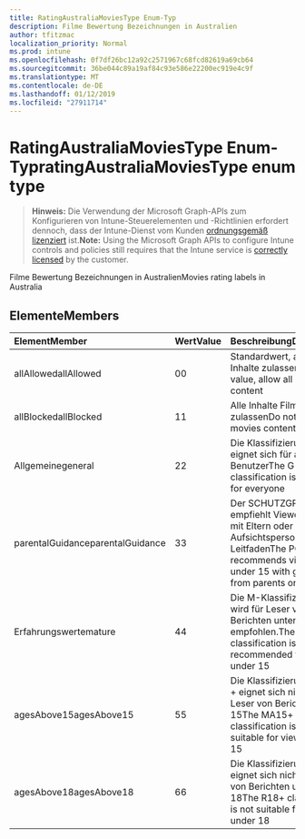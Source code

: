 ```yaml
---
title: RatingAustraliaMoviesType Enum-Typ
description: Filme Bewertung Bezeichnungen in Australien
author: tfitzmac
localization_priority: Normal
ms.prod: intune
ms.openlocfilehash: 0f7df26bc12a92c2571967c68fcd82619a69cb64
ms.sourcegitcommit: 36be044c89a19af84c93e586e22200ec919e4c9f
ms.translationtype: MT
ms.contentlocale: de-DE
ms.lasthandoff: 01/12/2019
ms.locfileid: "27911714"
---
```

# <a name="ratingaustraliamoviestype-enum-type"></a><span data-ttu-id="02070-103">RatingAustraliaMoviesType Enum-Typ</span><span class="sxs-lookup"><span data-stu-id="02070-103">ratingAustraliaMoviesType enum type</span></span>

> <span data-ttu-id="02070-104">**Hinweis:** Die Verwendung der Microsoft Graph-APIs zum Konfigurieren von Intune-Steuerelementen und -Richtlinien erfordert dennoch, dass der Intune-Dienst vom Kunden [ordnungsgemäß lizenziert](https://go.microsoft.com/fwlink/?linkid=839381) ist.</span><span class="sxs-lookup"><span data-stu-id="02070-104">**Note:** Using the Microsoft Graph APIs to configure Intune controls and policies still requires that the Intune service is [correctly licensed](https://go.microsoft.com/fwlink/?linkid=839381) by the customer.</span></span>

<span data-ttu-id="02070-105">Filme Bewertung Bezeichnungen in Australien</span><span class="sxs-lookup"><span data-stu-id="02070-105">Movies rating labels in Australia</span></span>
## <a name="members"></a><span data-ttu-id="02070-106">Elemente</span><span class="sxs-lookup"><span data-stu-id="02070-106">Members</span></span>
|<span data-ttu-id="02070-107">Element</span><span class="sxs-lookup"><span data-stu-id="02070-107">Member</span></span>|<span data-ttu-id="02070-108">Wert</span><span class="sxs-lookup"><span data-stu-id="02070-108">Value</span></span>|<span data-ttu-id="02070-109">Beschreibung</span><span class="sxs-lookup"><span data-stu-id="02070-109">Description</span></span>|
|:---|:---|:---|
|<span data-ttu-id="02070-110">allAllowed</span><span class="sxs-lookup"><span data-stu-id="02070-110">allAllowed</span></span>|<span data-ttu-id="02070-111">0</span><span class="sxs-lookup"><span data-stu-id="02070-111">0</span></span>|<span data-ttu-id="02070-112">Standardwert, alle Filme Inhalte zulassen</span><span class="sxs-lookup"><span data-stu-id="02070-112">Default value, allow all movies content</span></span>|
|<span data-ttu-id="02070-113">allBlocked</span><span class="sxs-lookup"><span data-stu-id="02070-113">allBlocked</span></span>|<span data-ttu-id="02070-114">1</span><span class="sxs-lookup"><span data-stu-id="02070-114">1</span></span>|<span data-ttu-id="02070-115">Alle Inhalte Filme nicht zulassen</span><span class="sxs-lookup"><span data-stu-id="02070-115">Do not allow any movies content</span></span>|
|<span data-ttu-id="02070-116">Allgemeine</span><span class="sxs-lookup"><span data-stu-id="02070-116">general</span></span>|<span data-ttu-id="02070-117">2</span><span class="sxs-lookup"><span data-stu-id="02070-117">2</span></span>|<span data-ttu-id="02070-118">Die Klassifizierung G eignet sich für alle Benutzer</span><span class="sxs-lookup"><span data-stu-id="02070-118">The G classification is suitable for everyone</span></span>|
|<span data-ttu-id="02070-119">parentalGuidance</span><span class="sxs-lookup"><span data-stu-id="02070-119">parentalGuidance</span></span>|<span data-ttu-id="02070-120">3</span><span class="sxs-lookup"><span data-stu-id="02070-120">3</span></span>|<span data-ttu-id="02070-121">Der SCHUTZGRUPPE empfiehlt Viewer unter 15 mit Eltern oder Aufsichtspersonen-Leitfaden</span><span class="sxs-lookup"><span data-stu-id="02070-121">The PG recommends viewers under 15 with guidance from parents or guardians</span></span>|
|<span data-ttu-id="02070-122">Erfahrungswerte</span><span class="sxs-lookup"><span data-stu-id="02070-122">mature</span></span>|<span data-ttu-id="02070-123">4</span><span class="sxs-lookup"><span data-stu-id="02070-123">4</span></span>|<span data-ttu-id="02070-124">Die M-Klassifizierung wird für Leser von Berichten unter 15 nicht empfohlen.</span><span class="sxs-lookup"><span data-stu-id="02070-124">The M classification is not recommended for viewers under 15</span></span>|
|<span data-ttu-id="02070-125">agesAbove15</span><span class="sxs-lookup"><span data-stu-id="02070-125">agesAbove15</span></span>|<span data-ttu-id="02070-126">5</span><span class="sxs-lookup"><span data-stu-id="02070-126">5</span></span>|<span data-ttu-id="02070-127">Die Klassifizierung MA15 + eignet sich nicht für Leser von Berichten unter 15</span><span class="sxs-lookup"><span data-stu-id="02070-127">The MA15+ classification is not suitable for viewers under 15</span></span>|
|<span data-ttu-id="02070-128">agesAbove18</span><span class="sxs-lookup"><span data-stu-id="02070-128">agesAbove18</span></span>|<span data-ttu-id="02070-129">6</span><span class="sxs-lookup"><span data-stu-id="02070-129">6</span></span>|<span data-ttu-id="02070-130">Die Klassifizierung R18 + eignet sich nicht für Leser von Berichten unter 18</span><span class="sxs-lookup"><span data-stu-id="02070-130">The R18+ classification is not suitable for viewers under 18</span></span>|



